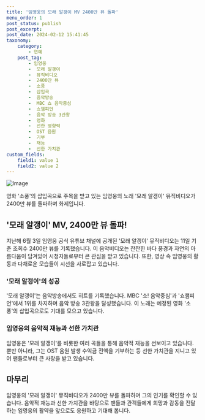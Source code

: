 ```yaml
---
title: '임영웅의 모래 알갱이 MV 2400만 뷰 돌파'
menu_order: 1
post_status: publish
post_excerpt: 
post_date: 2024-02-12 15:41:45
taxonomy:
    category:
        - 연예
    post_tag:
        - 임영웅
        -  모래 알갱이
        -  뮤직비디오
        -  2400만 뷰
        -  소풍
        -  삽입곡
        -  음악방송
        -  MBC 쇼 음악중심
        -  쇼챔피언
        -  음악 방송 3관왕
        -  영화
        -  선한 영향력
        -  OST 음원
        -  기부
        -  재능
        -  선한 가치관
custom_fields:
    field1: value 1
    field2: value 2
---
```


![Image](https://mimgnews.pstatic.net/image/076/2024/02/12/2024021201000741700098781_20240212082404269.jpg?type=w540)

영화 '소풍'의 삽입곡으로 주목을 받고 있는 임영웅의 노래 '모래 알갱이' 뮤직비디오가 2400만 뷰를 돌파하며 화제입니다.
## '모래 알갱이' MV, 2400만 뷰 돌파!
지난해 6월 3일 임영웅 공식 유튜브 채널에 공개된 '모래 알갱이' 뮤직비디오는 11일 기준 조회수 2400만 뷰를 기록했습니다. 이 음악비디오는 잔잔한 바다 풍경과 자연의 아름다움이 담겨있어 시청자들로부터 큰 관심을 받고 있습니다. 또한, 영상 속 임영웅의 활동과 다채로운 모습들이 시선을 사로잡고 있습니다.
### '모래 알갱이'의 성공
'모래 알갱이'는 음악방송에서도 히트를 기록했습니다. MBC '쇼! 음악중심'과 '쇼챔피언'에서 1위를 차지하며 음악 방송 3관왕을 달성했습니다. 이 노래는 예정된 영화 '소풍'의 삽입곡으로도 기대를 모으고 있습니다.
### 임영웅의 음악적 재능과 선한 가치관
임영웅은 '모래 알갱이'를 비롯한 여러 곡들을 통해 음악적 재능을 선보이고 있습니다. 뿐만 아니라, 그는 OST 음원 발생 수익금 전액을 기부하는 등 선한 가치관을 지니고 있어 팬들로부터 큰 사랑을 받고 있습니다.
## 마무리
임영웅의 '모래 알갱이' 뮤직비디오가 2400만 뷰를 돌파하며 그의 인기를 확인할 수 있습니다. 음악적 재능과 선한 가치관을 바탕으로 팬들과 관객들에게 희망과 감동을 전달하는 임영웅의 활약을 앞으로도 응원하고 기대해 봅니다.
